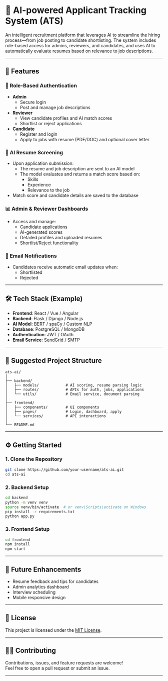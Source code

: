 # 🧠 AI-powered Applicant Tracking System (ATS)

An intelligent recruitment platform that leverages AI to streamline the hiring process—from job posting to candidate shortlisting. The system includes role-based access for admins, reviewers, and candidates, and uses AI to automatically evaluate resumes based on relevance to job descriptions.

---

## 🚀 Features

### 🔐 Role-Based Authentication
- **Admin**
  - Secure login
  - Post and manage job descriptions
- **Reviewer**
  - View candidate profiles and AI match scores
  - Shortlist or reject applications
- **Candidate**
  - Register and login
  - Apply to jobs with resume (PDF/DOC) and optional cover letter

### 🤖 AI Resume Screening
- Upon application submission:
  - The resume and job description are sent to an AI model
  - The model evaluates and returns a match score based on:
    - Skills
    - Experience
    - Relevance to the job
- Match score and candidate details are saved to the database

### 📊 Admin & Reviewer Dashboards
- Access and manage:
  - Candidate applications
  - AI-generated scores
  - Detailed profiles and uploaded resumes
  - Shortlist/Reject functionality

### 📧 Email Notifications
- Candidates receive automatic email updates when:
  - Shortlisted
  - Rejected

---

## 🛠️ Tech Stack (Example)

- **Frontend**: React / Vue / Angular
- **Backend**: Flask / Django / Node.js
- **AI Model**: BERT / spaCy / Custom NLP
- **Database**: PostgreSQL / MongoDB
- **Authentication**: JWT / OAuth
- **Email Service**: SendGrid / SMTP

---

## 📁 Suggested Project Structure

```
ats-ai/
│
├── backend/
│   ├── models/            # AI scoring, resume parsing logic
│   ├── routes/            # APIs for auth, jobs, applications
│   └── utils/             # Email service, document parsing
│
├── frontend/
│   ├── components/        # UI components
│   ├── pages/             # Login, dashboard, apply
│   └── services/          # API interactions
│
└── README.md
```

---

## ⚙️ Getting Started

### 1. Clone the Repository
```bash
git clone https://github.com/your-username/ats-ai.git
cd ats-ai
```

### 2. Backend Setup
```bash
cd backend
python -m venv venv
source venv/bin/activate  # or venv\Scripts\activate on Windows
pip install -r requirements.txt
python app.py
```

### 3. Frontend Setup
```bash
cd frontend
npm install
npm start
```

---

## 📌 Future Enhancements

- Resume feedback and tips for candidates
- Admin analytics dashboard
- Interview scheduling
- Mobile responsive design

---

## 📄 License

This project is licensed under the [MIT License](LICENSE).

---

## 👨‍💻 Contributing

Contributions, issues, and feature requests are welcome!  
Feel free to open a pull request or submit an issue.

---